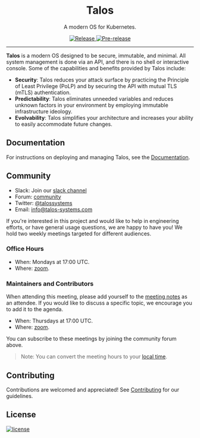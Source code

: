<p align="center">
  <h1 align="center">Talos</h1>
  <p align="center">A modern OS for Kubernetes.</p>
  <p align="center">
    <a href="https://github.com/talos-systems/talos/releases/latest">
      <img alt="Release" src="https://img.shields.io/github/release/talos-systems/talos.svg?logo=github&logoColor=white&style=flat-square">
    </a>
    <a href="https://github.com/talos-systems/talos/releases/latest">
      <img alt="Pre-release" src="https://img.shields.io/github/release-pre/talos-systems/talos.svg?label=pre-release&logo=GitHub&logoColor=white&style=flat-square">
    </a>
  </p>
</p>

---

**Talos** is a modern OS designed to be secure, immutable, and minimal. All system management is done via an API, and there is no shell or interactive console. Some of the capabilities and benefits provided by Talos include:

- **Security**: Talos reduces your attack surface by practicing the Principle of Least Privilege (PoLP) and by securing the API with mutual TLS (mTLS) authentication.
- **Predictability**: Talos eliminates unneeded variables and reduces unknown factors in your environment by employing immutable infrastructure ideology.
- **Evolvability**: Talos simplifies your architecture and increases your ability to easily accommodate future changes.

## Documentation

For instructions on deploying and managing Talos, see the [Documentation](https://www.talos.dev/docs/v0.3/).

## Community

- Slack: Join our [slack channel](https://slack.dev.talos-systems.io)
- Forum: [community](https://groups.google.com/a/talos-systems.com/forum/#!forum/community)
- Twitter: [@talossystems](https://twitter.com/talossystems)
- Email: [info@talos-systems.com](mailto:info@talos-systems.com)

If you're interested in this project and would like to help in engineering efforts, or have general usage questions, we are happy to have you!
We hold two weekly meetings targeted for different audiences.

### Office Hours

- When: Mondays at 17:00 UTC.
- Where: [zoom](https://zoom.us/j/3595189922).

### Maintainers and Contributors

When attending this meeting, please add yourself to the [meeting notes](https://docs.google.com/document/d/1xBhfYg2TK8gtXtaMe3ojXeDS1qRN6MJ-Wo7IjNJSCwQ/edit#) as an attendee. If you would like to discuss a specific topic, we encourage you to add it to the agenda.

- When: Thursdays at 17:00 UTC.
- Where: [zoom](https://zoom.us/j/3595189922).

You can subscribe to these meetings by joining the community forum above.

> Note: You can convert the meeting hours to your [local time](https://everytimezone.com/s/6bb1045a).

## Contributing

Contributions are welcomed and appreciated! See [Contributing](CONTRIBUTING.md) for our guidelines.

## License

[![license](https://img.shields.io/github/license/talos-systems/talos.svg?style=flat-square)](https://github.com/talos-systems/talos/blob/master/LICENSE)
